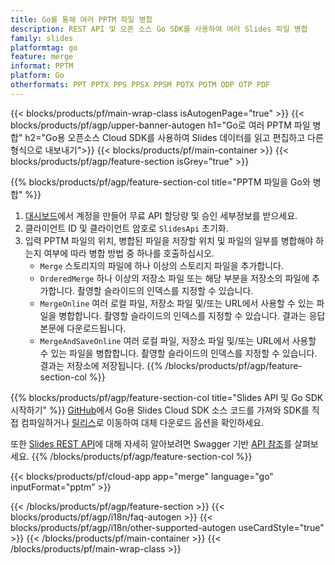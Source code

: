 ```yaml
---
title: Go를 통해 여러 PPTM 파일 병합
description: REST API 및 오픈 소스 Go SDK를 사용하여 여러 Slides 파일 병합
family: slides
platformtag: go
feature: merge
informat: PPTM
platform: Go
otherformats: PPT PPTX PPS PPSX PPSM POTX POTM ODP OTP PDF
---
```


{{< blocks/products/pf/main-wrap-class isAutogenPage="true" >}}
{{< blocks/products/pf/agp/upper-banner-autogen h1="Go로 여러 PPTM 파일 병합" h2="Go용 오픈소스 Cloud SDK를 사용하여 Slides 데이터를 읽고 편집하고 다른 형식으로 내보내기">}}
{{< blocks/products/pf/main-container >}}
{{< blocks/products/pf/agp/feature-section isGrey="true" >}}

{{% blocks/products/pf/agp/feature-section-col title="PPTM 파일을 Go와 병합" %}}
1. <a href="https://dashboard.aspose.cloud/">대시보드</a>에서 계정을 만들어 무료 API 할당량 및 승인 세부정보를 받으세요.
1. 클라이언트 ID 및 클라이언트 암호로 ```SlidesApi``` 초기화.
1. 입력 PPTM 파일의 위치, 병합된 파일을 저장할 위치 및 파일의 일부를 병합해야 하는지 여부에 따라 병합 방법 중 하나를 호출하십시오.
    - ```Merge``` 스토리지의 파일에 하나 이상의 스토리지 파일을 추가합니다.
    - ```OrderedMerge``` 하나 이상의 저장소 파일 또는 해당 부분을 저장소의 파일에 추가합니다. 촬영할 슬라이드의 인덱스를 지정할 수 있습니다.
    - ```MergeOnline``` 여러 로컬 파일, 저장소 파일 및/또는 URL에서 사용할 수 있는 파일을 병합합니다. 촬영할 슬라이드의 인덱스를 지정할 수 있습니다. 결과는 응답 본문에 다운로드됩니다.
    - ```MergeAndSaveOnline``` 여러 로컬 파일, 저장소 파일 및/또는 URL에서 사용할 수 있는 파일을 병합합니다. 촬영할 슬라이드의 인덱스를 지정할 수 있습니다. 결과는 저장소에 저장됩니다.
{{% /blocks/products/pf/agp/feature-section-col %}}

{{% blocks/products/pf/agp/feature-section-col title="Slides API 및 Go SDK 시작하기" %}}
[GitHub](https://github.com/aspose-slides-cloud/aspose-slides-cloud-go)에서 Go용 Slides Cloud SDK 소스 코드를 가져와 SDK를 직접 컴파일하거나 [릴리스](https://releases.aspose.cloud/)로 이동하여 대체 다운로드 옵션을 확인하세요.

또한 [Slides REST API](https://products.aspose.cloud/slides/curl/)에 대해 자세히 알아보려면 Swagger 기반 [API 참조](https://apireference.aspose.cloud/slides/)를 살펴보세요.
{{% /blocks/products/pf/agp/feature-section-col %}}

{{< blocks/products/pf/cloud-app app="merge" language="go" inputFormat="pptm" >}}

{{< /blocks/products/pf/agp/feature-section >}}
{{< blocks/products/pf/agp/i18n/faq-autogen >}}
{{< blocks/products/pf/agp/i18n/other-supported-autogen useCardStyle="true" >}}
{{< /blocks/products/pf/main-container >}}
{{< /blocks/products/pf/main-wrap-class >}}